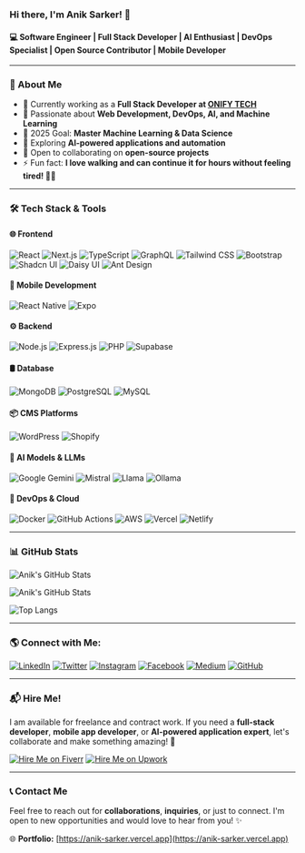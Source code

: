 ### Hi there, I'm Anik Sarker! 🚀

#### 💻 Software Engineer | Full Stack Developer | AI Enthusiast | DevOps Specialist | Open Source Contributor | Mobile Developer

---

### 🚀 About Me

- 🔭 Currently working as a **Full Stack Developer at [ONIFY TECH](https://www.onifytech.com/)**
- 🌱 Passionate about **Web Development, DevOps, AI, and Machine Learning**
- 🎯 2025 Goal: **Master Machine Learning & Data Science**
- 🤖 Exploring **AI-powered applications and automation**
- 🤝 Open to collaborating on **open-source projects**
- ⚡ Fun fact: **I love walking and can continue it for hours without feeling tired! 🚶‍♂️**

---

### 🛠️ Tech Stack & Tools

#### 🌐 Frontend
![React](https://img.shields.io/badge/React-61DAFB?style=for-the-badge&logo=react&logoColor=white)
![Next.js](https://img.shields.io/badge/Next.js-000000?style=for-the-badge&logo=nextdotjs&logoColor=white)
![TypeScript](https://img.shields.io/badge/TypeScript-007ACC?style=for-the-badge&logo=typescript&logoColor=white)
![GraphQL](https://img.shields.io/badge/GraphQL-E10098?style=for-the-badge&logo=graphql&logoColor=white)
![Tailwind CSS](https://img.shields.io/badge/Tailwind_CSS-38B2AC?style=for-the-badge&logo=tailwind-css&logoColor=white)
![Bootstrap](https://img.shields.io/badge/Bootstrap-7952B3?style=for-the-badge&logo=bootstrap&logoColor=white)
![Shadcn UI](https://img.shields.io/badge/Shadcn_UI-000000?style=for-the-badge&logo=shadcn&logoColor=white)
![Daisy UI](https://img.shields.io/badge/Daisy_UI-5A67D8?style=for-the-badge&logo=daisyui&logoColor=white)
![Ant Design](https://img.shields.io/badge/Ant_Design-0170FE?style=for-the-badge&logo=antdesign&logoColor=white)

#### 📱 Mobile Development
![React Native](https://img.shields.io/badge/React_Native-61DAFB?style=for-the-badge&logo=react&logoColor=white)
![Expo](https://img.shields.io/badge/Expo-000020?style=for-the-badge&logo=expo&logoColor=white)

#### ⚙️ Backend
![Node.js](https://img.shields.io/badge/Node.js-339933?style=for-the-badge&logo=nodedotjs&logoColor=white)
![Express.js](https://img.shields.io/badge/Express.js-000000?style=for-the-badge&logo=express&logoColor=white)
![PHP](https://img.shields.io/badge/PHP-777BB4?style=for-the-badge&logo=php&logoColor=white)
![Supabase](https://img.shields.io/badge/Supabase-3ECF8E?style=for-the-badge&logo=supabase&logoColor=white)

#### 🛢️ Database
![MongoDB](https://img.shields.io/badge/MongoDB-4EA94B?style=for-the-badge&logo=mongodb&logoColor=white)
![PostgreSQL](https://img.shields.io/badge/PostgreSQL-336791?style=for-the-badge&logo=postgresql&logoColor=white)
![MySQL](https://img.shields.io/badge/MySQL-005C84?style=for-the-badge&logo=mysql&logoColor=white)

#### 📦 CMS Platforms
![WordPress](https://img.shields.io/badge/WordPress-21759B?style=for-the-badge&logo=wordpress&logoColor=white)
![Shopify](https://img.shields.io/badge/Shopify-7AB55C?style=for-the-badge&logo=shopify&logoColor=white)

#### 🤖 AI Models & LLMs
![Google Gemini](https://img.shields.io/badge/Google_Gemini-4285F4?style=for-the-badge&logo=google&logoColor=white)
![Mistral](https://img.shields.io/badge/Mistral-000000?style=for-the-badge&logo=mistral&logoColor=white)
![Llama](https://img.shields.io/badge/Llama_AI-FF6F00?style=for-the-badge&logo=meta&logoColor=white)
![Ollama](https://img.shields.io/badge/Ollama-4A90E2?style=for-the-badge&logo=ai&logoColor=white)

#### 🚀 DevOps & Cloud
![Docker](https://img.shields.io/badge/Docker-2496ED?style=for-the-badge&logo=docker&logoColor=white)
![GitHub Actions](https://img.shields.io/badge/GitHub_Actions-2088FF?style=for-the-badge&logo=github-actions&logoColor=white)
![AWS](https://img.shields.io/badge/AWS-232F3E?style=for-the-badge&logo=amazon-aws&logoColor=white)
![Vercel](https://img.shields.io/badge/Vercel-000000?style=for-the-badge&logo=vercel&logoColor=white)
![Netlify](https://img.shields.io/badge/Netlify-00C7B7?style=for-the-badge&logo=netlify&logoColor=white)

---

### 📊 GitHub Stats

![Anik's GitHub Stats](https://github-readme-streak-stats.herokuapp.com/?user=anik1612&theme=tokyonight&hide_border=true)

![Anik's GitHub Stats](https://github-readme-stats.vercel.app/api?username=anik1612&show_icons=true&theme=tokyonight)

![Top Langs](https://github-readme-stats.vercel.app/api/top-langs/?username=anik1612&layout=compact&theme=tokyonight)

---

### 🌎 Connect with Me:

[![LinkedIn](https://img.shields.io/badge/LinkedIn-0077B5?style=for-the-badge&logo=linkedin&logoColor=white)](https://www.linkedin.com/in/aniksarker1612)
[![Twitter](https://img.shields.io/badge/Twitter-1DA1F2?style=for-the-badge&logo=twitter&logoColor=white)](https://twitter.com/AnikSarker1612)
[![Instagram](https://img.shields.io/badge/Instagram-E4405F?style=for-the-badge&logo=instagram&logoColor=white)](https://www.instagram.com/anik_sarker_as)
[![Facebook](https://img.shields.io/badge/Facebook-1877F2?style=for-the-badge&logo=facebook&logoColor=white)](https://www.facebook.com/AnikSarker1612)
[![Medium](https://img.shields.io/badge/Medium-12100E?style=for-the-badge&logo=medium&logoColor=white)](https://medium.com/@aniksarker1612)
[![GitHub](https://img.shields.io/badge/GitHub-181717?style=for-the-badge&logo=github&logoColor=white)](https://github.com/anik1612)

---

### 📬 Hire Me!

I am available for freelance and contract work. If you need a **full-stack developer**, **mobile app developer**, or **AI-powered application expert**, let's collaborate and make something amazing! 🚀

[![Hire Me on Fiverr](https://img.shields.io/badge/Hire_Me_on_Fiverr-1DBF73?style=for-the-badge&logo=fiverr&logoColor=white)](https://www.fiverr.com/aniksarker1612)
[![Hire Me on Upwork](https://img.shields.io/badge/Hire_Me_on_Upwork-6A4CFC?style=for-the-badge&logo=upwork&logoColor=white)](https://www.upwork.com/freelancers/~017441bc91c032da91)

---

### 📞 Contact Me

Feel free to reach out for **collaborations**, **inquiries**, or just to connect. I'm open to new opportunities and would love to hear from you! ✨

🌐 **Portfolio:** [https://anik-sarker.vercel.app](https://anik-sarker.vercel.app)  
